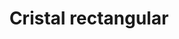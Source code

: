 ---
title: Cristal rectangular
date: 
draft: false

# descripcion
description : Aro de plata con cristal engarzado

materials: Plata 925

color: Azul, Verde

dimensions: 0,5x0,8cm

code: 01-07-0026

type: "Aros"

categories: []

# Images
# first image will be shown in the product page
images:
  # - image: "images/path_to_image"
  # La ubicacion de las imagenes es imagenes/Aros/Aros.Cristal engarzado/01-07-0026-cristal-rectangular
  - image: "./images/aros/cristal_engarzado/01-07-0026-cristal-rectangular_a.JPG"
  - image: "./images/aros/cristal_engarzado/01-07-0026-cristal-rectangular_b.JPG"
---